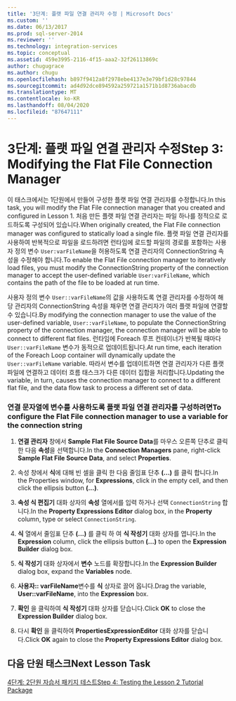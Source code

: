 ```yaml
---
title: '3단계: 플랫 파일 연결 관리자 수정 | Microsoft Docs'
ms.custom: ''
ms.date: 06/13/2017
ms.prod: sql-server-2014
ms.reviewer: ''
ms.technology: integration-services
ms.topic: conceptual
ms.assetid: 459e3995-2116-4f15-aaa2-32f26113869c
author: chugugrace
ms.author: chugu
ms.openlocfilehash: b897f9412a8f2978ebe4137e3e79bf1d28c97844
ms.sourcegitcommit: ad4d92dce894592a259721a1571b1d8736abacdb
ms.translationtype: MT
ms.contentlocale: ko-KR
ms.lasthandoff: 08/04/2020
ms.locfileid: "87647111"
---
```

# <a name="step-3-modifying-the-flat-file-connection-manager"></a><span data-ttu-id="8a18d-102">3단계: 플랫 파일 연결 관리자 수정</span><span class="sxs-lookup"><span data-stu-id="8a18d-102">Step 3: Modifying the Flat File Connection Manager</span></span>
  <span data-ttu-id="8a18d-103">이 태스크에서는 1단원에서 만들어 구성한 플랫 파일 연결 관리자를 수정합니다.</span><span class="sxs-lookup"><span data-stu-id="8a18d-103">In this task, you will modify the Flat File connection manager that you created and configured in Lesson 1.</span></span> <span data-ttu-id="8a18d-104">처음 만든 플랫 파일 연결 관리자는 파일 하나를 정적으로 로드하도록 구성되어 있습니다.</span><span class="sxs-lookup"><span data-stu-id="8a18d-104">When originally created, the Flat File connection manager was configured to statically load a single file.</span></span> <span data-ttu-id="8a18d-105">플랫 파일 연결 관리자를 사용하여 반복적으로 파일을 로드하려면 런타임에 로드할 파일의 경로를 포함하는 사용자 정의 변수 `User:varFileName`을 허용하도록 연결 관리자의 ConnectionString 속성을 수정해야 합니다.</span><span class="sxs-lookup"><span data-stu-id="8a18d-105">To enable the Flat File connection manager to iteratively load files, you must modify the ConnectionString property of the connection manager to accept the user-defined variable `User:varFileName`, which contains the path of the file to be loaded at run time.</span></span>  
  
 <span data-ttu-id="8a18d-106">사용자 정의 변수 `User::varFileName`의 값을 사용하도록 연결 관리자를 수정하여 해당 관리자의 ConnectionString 속성을 채우면 연결 관리자가 여러 플랫 파일에 연결할 수 있습니다.</span><span class="sxs-lookup"><span data-stu-id="8a18d-106">By modifying the connection manager to use the value of the user-defined variable, `User::varFileName`, to populate the ConnectionString property of the connection manager, the connection manager will be able to connect to different flat files.</span></span> <span data-ttu-id="8a18d-107">런타임에 Foreach 루프 컨테이너가 반복될 때마다 `User::varFileName` 변수가 동적으로 업데이트됩니다.</span><span class="sxs-lookup"><span data-stu-id="8a18d-107">At run time, each iteration of the Foreach Loop container will dynamically update the `User::varFileName` variable.</span></span> <span data-ttu-id="8a18d-108">따라서 변수를 업데이트하면 연결 관리자가 다른 플랫 파일에 연결하고 데이터 흐름 태스크가 다른 데이터 집합을 처리합니다.</span><span class="sxs-lookup"><span data-stu-id="8a18d-108">Updating the variable, in turn, causes the connection manager to connect to a different flat file, and the data flow task to process a different set of data.</span></span>  
  
### <a name="to-configure-the-flat-file-connection-manager-to-use-a-variable-for-the-connection-string"></a><span data-ttu-id="8a18d-109">연결 문자열에 변수를 사용하도록 플랫 파일 연결 관리자를 구성하려면</span><span class="sxs-lookup"><span data-stu-id="8a18d-109">To configure the Flat File connection manager to use a variable for the connection string</span></span>  
  
1.  <span data-ttu-id="8a18d-110">**연결 관리자** 창에서 **Sample Flat File Source Data**를 마우스 오른쪽 단추로 클릭한 다음 **속성**을 선택합니다.</span><span class="sxs-lookup"><span data-stu-id="8a18d-110">In the **Connection Managers** pane, right-click **Sample Flat File Source Data**, and select **Properties**.</span></span>  
  
2.  <span data-ttu-id="8a18d-111">속성 창에서 **식**에 대해 빈 셀을 클릭 한 다음 줄임표 단추 **(...)** 를 클릭 합니다.</span><span class="sxs-lookup"><span data-stu-id="8a18d-111">In the Properties window, for **Expressions**, click in the empty cell, and then click the ellipsis button **(...)**.</span></span>  
  
3.  <span data-ttu-id="8a18d-112">**속성 식 편집기** 대화 상자의 **속성** 열에서를 입력 하거나 선택 `ConnectionString` 합니다.</span><span class="sxs-lookup"><span data-stu-id="8a18d-112">In the **Property Expressions Editor** dialog box, in the **Property** column, type or select `ConnectionString`.</span></span>  
  
4.  <span data-ttu-id="8a18d-113">**식** 열에서 줄임표 단추 **(...)** 를 클릭 하 여 **식 작성기** 대화 상자를 엽니다.</span><span class="sxs-lookup"><span data-stu-id="8a18d-113">In the **Expression** column, click the ellipsis button **(...)** to open the **Expression Builder** dialog box.</span></span>  
  
5.  <span data-ttu-id="8a18d-114">**식 작성기** 대화 상자에서 **변수** 노드를 확장합니다.</span><span class="sxs-lookup"><span data-stu-id="8a18d-114">In the **Expression Builder** dialog box, expand the **Variables** node.</span></span>  
  
6.  <span data-ttu-id="8a18d-115">**사용자:: varFileName**변수를 **식** 상자로 끌어 옵니다.</span><span class="sxs-lookup"><span data-stu-id="8a18d-115">Drag the variable, **User::varFileName**, into the **Expression** box.</span></span>  
  
7.  <span data-ttu-id="8a18d-116">**확인** 을 클릭하여 **식 작성기** 대화 상자를 닫습니다.</span><span class="sxs-lookup"><span data-stu-id="8a18d-116">Click **OK** to close the **Expression Builder** dialog box.</span></span>  
  
8.  <span data-ttu-id="8a18d-117">다시 **확인** 을 클릭하여 **PropertiesExpressionEditor** 대화 상자를 닫습니다.</span><span class="sxs-lookup"><span data-stu-id="8a18d-117">Click **OK** again to close the **Property Expressions Editor** dialog box.</span></span>  
  
## <a name="next-lesson-task"></a><span data-ttu-id="8a18d-118">다음 단원 태스크</span><span class="sxs-lookup"><span data-stu-id="8a18d-118">Next Lesson Task</span></span>  
 [<span data-ttu-id="8a18d-119">4단계: 2단원 자습서 패키지 테스트</span><span class="sxs-lookup"><span data-stu-id="8a18d-119">Step 4: Testing the Lesson 2 Tutorial Package</span></span>](../integration-services/lesson-2-4-testing-the-lesson-2-tutorial-package.md)  
  
  

